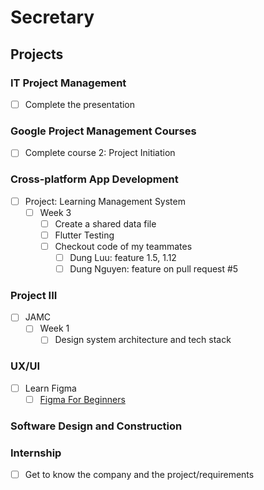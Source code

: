 # Secretary

## Projects

### IT Project Management

- [ ] Complete the presentation

### Google Project Management Courses

- [ ] Complete course 2: Project Initiation

### Cross-platform App Development

- [ ] Project: Learning Management System
  - [ ] Week 3
    - [ ] Create a shared data file
    - [ ] Flutter Testing
    - [ ] Checkout code of my teammates
      - [ ] Dung Luu: feature 1.5, 1.12
      - [ ] Dung Nguyen: feature on pull request #5

### Project III

- [ ] JAMC
  - [ ] Week 1
    - [ ] Design system architecture and tech stack

### UX/UI

- [ ] Learn Figma
  - [ ] [Figma For Beginners](https://help.figma.com/hc/en-us/sections/4405269443991-Figma-for-beginners-4-parts)

### Software Design and Construction

### Internship

- [ ] Get to know the company and the project/requirements

